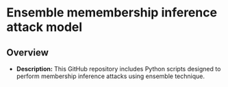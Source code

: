 # Ensemble memembership inference attack model

## Overview

- **Description:** This GitHub repository includes Python scripts designed to perform membership inference attacks using ensemble technique.
